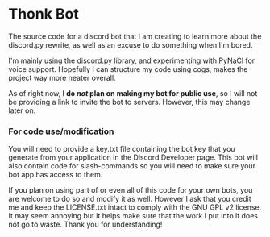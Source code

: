 # Thonk Bot
The source code for a discord bot that I am creating to learn more about the discord.py rewrite, as well as an excuse to do something when I'm bored.

I'm mainly using the [discord.py](https://pypi.org/project/discord.py/) library, and experimenting with [PyNaCl](https://pypi.org/project/PyNaCl/) for voice support. Hopefully I can structure my code using cogs, makes the project way more neater overall.


As of right now, **I do *not* plan on making my bot for public use**, so I will not be providing a link to invite the bot to servers. However, this may change later on.


### For code use/modification
You will need to provide a key.txt file containing the bot key that you generate from your application in the Discord Developer page. This bot will also contain code for slash-commands so you will need to make sure your bot app has access to them.


If you plan on using part of or even all of this code for your own bots, you are welcome to do so and modify it as well. However I ask that you credit me and keep the LICENSE.txt intact to comply with the GNU GPL v2 license. It may seem annoying but it helps make sure that the work I put into it does not go to waste. Thank you for understanding!
